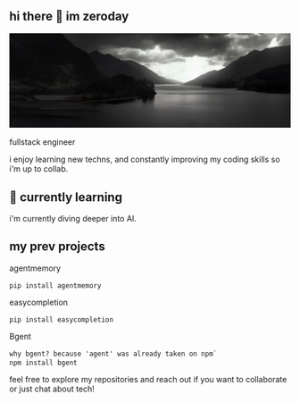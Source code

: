 ## hi there 👋 im zeroday
![image](https://github.com/zeroday13/zeroday13/blob/main/mountains.png)

fullstack engineer

i enjoy learning new techns, and constantly improving my coding skills so i'm up to collab.

## 🌱 currently learning

i'm currently diving deeper into AI.

## my prev projects

agentmemory

    pip install agentmemory

easycompletion

    pip install easycompletion

Bgent

    why bgent? because 'agent' was already taken on npm`
    npm install bgent

feel free to explore my repositories and reach out if you want to collaborate or just chat about tech!
